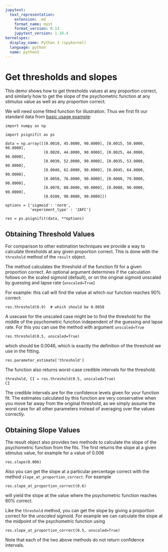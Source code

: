 ```yaml
---
jupytext:
  text_representation:
    extension: .md
    format_name: myst
    format_version: 0.13
    jupytext_version: 1.16.4
kernelspec:
  display_name: Python 3 (ipykernel)
  language: python
  name: python3
---
```


# Get thresholds and slopes

This demo shows how to get thresholds values at any proportion correct,
and similarly how to get the slope of the psychometric function
at any stimulus value as well as any proportion correct.


We will need some fitted function for illustration. Thus we first fit our
standard data from [basic usage example](../basic-usage):


```{code-cell} ipython3
import numpy as np

import psignifit as ps

data = np.array([[0.0010, 45.0000, 90.0000], [0.0015, 50.0000, 90.0000],
                 [0.0020, 44.0000, 90.0000], [0.0025, 44.0000, 90.0000],
                 [0.0030, 52.0000, 90.0000], [0.0035, 53.0000, 90.0000],
                 [0.0040, 62.0000, 90.0000], [0.0045, 64.0000, 90.0000],
                 [0.0050, 76.0000, 90.0000], [0.0060, 79.0000, 90.0000],
                 [0.0070, 88.0000, 90.0000], [0.0080, 90.0000, 90.0000],
                 [0.0100, 90.0000, 90.0000]])

options = {'sigmoid': 'norm',
           'experiment_type' : '2AFC'}

res = ps.psignifit(data, **options)
```

## Obtaining Threshold Values

For comparison to other estimation techniques we provide a way to
calculate thresholds at any given proportion correct.
This is done with the `threshold` method of the `result` object.

The method calculates the threshold of the function fit for a given proportion correct.
An optional argument determines if the calculation follows on the scaled
sigmoid (default), or on the original sigmoid unscaled by guessing and lapse rate (`unscaled=True`)

For example: this call will find the value at which our function reaches
90% correct:

```{code-cell} ipython3
res.threshold(0.9)  # which should be 0.0058
```

A usecase for the unscaled case might be to find the threshold for the
middle of the psychometric function independent of the guessing and lapse
rate. For this you can use the method with argument `unscaled=True`

```{code-cell} ipython3
res.threshold(0.5, unscaled=True)
```

which should be 0.0046, which is exactly the definition of the threshold we use in the fitting.

```{code-cell} ipython3
res.parameter_estimate['threshold']
```

The function also returns worst-case credible intervals for the
threshold.

```{code-cell} ipython3
threshold, CI = res.threshold(0.5, unscaled=True)
CI
```

The credible intervals are for the confidence levels given for your
function fit.
The estimates calculated by this function are very conservative when
you move far away from the original threshold, as we simply assume the
worst case for all other parameters instead of averaging over the values
correctly.

## Obtaining Slope Values

The result object also provides two methods to calculate the slope of the psychometric
function from the fits.
The first returns the slope at a given stimulus value, for example for a value of 0.006

```{code-cell} ipython3
res.slope(0.006)
```

Also you can get the slope at a particular percentage correct with
the method `slope_at_proportion_correct`. For example

```{code-cell} ipython3
res.slope_at_proportion_correct(0.6)
```

will yield the slope at the value where the psychometric function reaches
60% correct.

Like the `threshold` method, you can get the slope by giving a proportion correct
for the *unscaled* sigmoid.
For example we can calculate the slope at the midpoint of the
psychometric function using

```{code-cell} ipython3
res.slope_at_proportion_correct(0.5, unscaled=True)
```

Note that each of the two above methods do not return confidence intervals.
